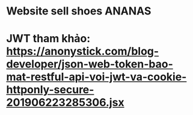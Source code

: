 # Website sell shoes ANANAS

# JWT tham khảo: https://anonystick.com/blog-developer/json-web-token-bao-mat-restful-api-voi-jwt-va-cookie-httponly-secure-201906223285306.jsx
 